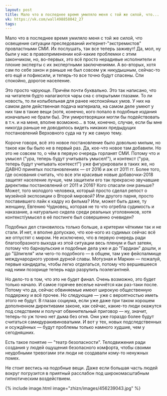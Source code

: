 ```yaml
---
layout: post
title: Мало что в последнее время умиляло меня с той же силой, что...
vk: https://vk.com/wall498858042_27
tags:
---
```

Мало что в последнее время умиляло меня с той же силой, что освещение ситуации преследований интернет-"экстремистов" провластными СМИ. Их послушать, так все теперь заживут! Да, мол, ну были у нас в правоприменении кой-какие проблемки с этим закончиком, но, во-первых, это всё просто нерадивые исполнители и плохие эксперты с их экспертными заключениями. А во-вторых, хотя сам по себе закон и раньше не был совсем уж никудышным, сейчас-то его ещё и пофиксили, и теперь-то все точно будут спасены. Спи спокойно, дорогое население.

Это просто чарующе. Причём почти буквально. Это так написано, что на читателя будто налагаются чары сна с открытыми глазами. То ли новость, то ли колыбельная для ранее неспокойных умов. У них на самом деле действенная подача материала, на самом деле умеют у них там в такие вещи (хотя, конечно, кого попало в подобные издания изначально не брали бы). Эти умиротворяшки могли бы подействовать в т.ч. и на меня, вполне возможно... в том, конечно, случае, если бы мне никогда раньше не доводилось видеть никаких предыдущих постановлений Верховного суда на ту же самую тему.

Короче говоря, всё это новое постановление было довольно милым, но такое как бы было не в первый раз. Да, кое-что новое там добавили. Но это не совсем то, о чём в первую очередь горланят СМИ. Потому что и умысел ("ура, теперь будут учитывать умысел!"), и контекст ("ура, теперь будут учитывать контекст!") уже фигурировали в таких же, но ДАВНО принятых постановлениях — от 2016 и аж от 2011 гг. Более того, где основания считать, что все эти красивые новые добавочки-2018 защитят население лучше, чем защитили его так прекрасно звучавшие директивы постановлений от 2011 и 2016? Кого спасали они раньше? Может, того молодого человека, который просто сделал репост о музейной экспозиции о Второй мировой? Или другого парня, просто поставившего лайк к кадру из фильма? Или, может быть даже, ту женщину, Евгению Чудновец, которая не то что огребла судимость и наказание, а натурально сидела среди реальных уголовников, хотя контекст/умысел в её постинге был совершенно очевиден?

Подобных дел становилось только больше, а критерии чёткими так и не стали. И нет, я вполне допускаю, что кое-кого из судимых сейчас всё же отпустят с миром. Не исключено, что в первую очередь ради благообразного выхода из этой ситуации весь пленум и был затеян, потому что барнаульские и подобные дела уже и до "Гардиан" дошли, и до "Шпигеля" или чего-то подобного — в общем, там уже фейспалмище международного уровня дурной славы. Мотузная и Маркин — пожалуй, первые кандидаты, чтобы легко отделаться, потому что вершившееся над ними позорище теперь надо разрулить поэлегантней. 

Но дело-то в том, что это не будет финал. Очень возможно, это будет только начало. И самое горячее веселье начнётся как раз-таки после. Потому что да, сейчас обвиняемые имеют широкую общественную поддержку и всё прочее. Но следующие — уже с вероятностью иметь этого не будут. В глазах социума, если уже даже при таком хорошем дополненном директивами законе, как сейчас, какие-то люди окажутся под следствием и получат обвинительный приговор — ну, значит, теперь-то уж точно нет дыма без огня. Они уже гораздо более будут считаться самидуракивиноватыми. И вот у тех, новых подследственных и осуждённых — будут проблемы только намного худшие, чем у сегодняшних. 

Есть такое понятие — "театр безопасности". Телодвижения ради создания у людей ощущения безопасного комфорта, чтобы своими неудобными тревогами эти люди не создавали кому-то ненужных помех.

Не стоит вестись на подобные вещи. Даже если большая часть людей вокруг погрузится в приятный расслабон под широкомасштабным гипнотическим воздействием.

{% include image.html image="zhizn/images/456239043.jpg" %}